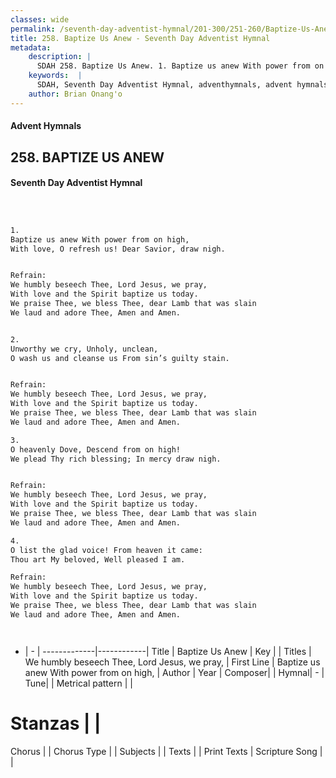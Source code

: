 ```yaml
---
classes: wide
permalink: /seventh-day-adventist-hymnal/201-300/251-260/Baptize-Us-Anew/
title: 258. Baptize Us Anew - Seventh Day Adventist Hymnal
metadata:
    description: |
      SDAH 258. Baptize Us Anew. 1. Baptize us anew With power from on high, With love, O refresh us! Dear Savior, draw nigh. 
    keywords:  |
      SDAH, Seventh Day Adventist Hymnal, adventhymnals, advent hymnals, Baptize Us Anew, Baptize us anew With power from on high, ,We humbly beseech Thee, Lord Jesus, we pray,
    author: Brian Onang'o
---
```


#### Advent Hymnals
## 258. BAPTIZE US ANEW
#### Seventh Day Adventist Hymnal

```txt



1.
Baptize us anew With power from on high,
With love, O refresh us! Dear Savior, draw nigh.


Refrain:
We humbly beseech Thee, Lord Jesus, we pray,
With love and the Spirit baptize us today.
We praise Thee, we bless Thee, dear Lamb that was slain
We laud and adore Thee, Amen and Amen.


2.
Unworthy we cry, Unholy, unclean,
O wash us and cleanse us From sin’s guilty stain.


Refrain:
We humbly beseech Thee, Lord Jesus, we pray,
With love and the Spirit baptize us today.
We praise Thee, we bless Thee, dear Lamb that was slain
We laud and adore Thee, Amen and Amen.

3.
O heavenly Dove, Descend from on high!
We plead Thy rich blessing; In mercy draw nigh.


Refrain:
We humbly beseech Thee, Lord Jesus, we pray,
With love and the Spirit baptize us today.
We praise Thee, we bless Thee, dear Lamb that was slain
We laud and adore Thee, Amen and Amen.

4.
O list the glad voice! From heaven it came:
Thou art My beloved, Well pleased I am.

Refrain:
We humbly beseech Thee, Lord Jesus, we pray,
With love and the Spirit baptize us today.
We praise Thee, we bless Thee, dear Lamb that was slain
We laud and adore Thee, Amen and Amen.




```

- |   -  |
-------------|------------|
Title | Baptize Us Anew |
Key |  |
Titles | We humbly beseech Thee, Lord Jesus, we pray, |
First Line | Baptize us anew With power from on high, |
Author | 
Year | 
Composer|  |
Hymnal|  - |
Tune|  |
Metrical pattern | |
# Stanzas |  |
Chorus |  |
Chorus Type |  |
Subjects |  |
Texts |  |
Print Texts | 
Scripture Song |  |
  
